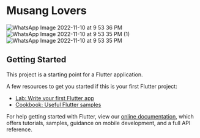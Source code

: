 # Musang Lovers

![WhatsApp Image 2022-11-10 at 9 53 36 PM](https://user-images.githubusercontent.com/113785858/201125012-2843e3f1-5226-44a0-a6ac-9efb17a38af0.jpeg)
![WhatsApp Image 2022-11-10 at 9 53 35 PM (1)](https://user-images.githubusercontent.com/113785858/201125057-2cf0029c-ad5a-4f96-92d7-cd94c68122a9.jpeg)
![WhatsApp Image 2022-11-10 at 9 53 35 PM](https://user-images.githubusercontent.com/113785858/201125068-0bf86e30-48c8-47b1-ba15-549405d3734f.jpeg)

## Getting Started

This project is a starting point for a Flutter application.

A few resources to get you started if this is your first Flutter project:

- [Lab: Write your first Flutter app](https://flutter.dev/docs/get-started/codelab)
- [Cookbook: Useful Flutter samples](https://flutter.dev/docs/cookbook)

For help getting started with Flutter, view our
[online documentation](https://flutter.dev/docs), which offers tutorials,
samples, guidance on mobile development, and a full API reference.
